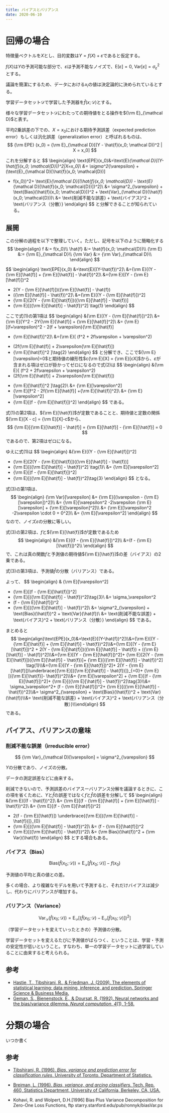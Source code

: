 ```yaml
---
title: バイアスとバリアンス
date: 2020-06-10
---
```




# 回帰の場合



特徴量ベクトルを$X$とし、目的変数は$Y=f(X) + \varepsilon$であると仮定する。

$f(X)$は$Y$の予測可能な部分で、$\varepsilon$は予測不能なノイズで、$\text{E}[\varepsilon]=0,\ \text{Var}[\varepsilon]=\sigma^2_{\varepsilon}$とする。

議論を簡潔にするため、データにおける$x_i$の値は決定論的に決められているとする。

学習データセット$\mathcal{D}$で学習した予測器を$\hat{f}(x; \mathcal D)$とする。

様々な学習データセット$\mathcal D$にわたっての期待値をとる操作を${\rm E}_{\mathcal D}$と表す。



平均2乗誤差の下での、$X=x_0$における期待予測誤差（expected prediction error）もしくは汎化誤差（generalization error）と呼ばれるものは、
$$
{\rm EPE} (x_0) = {\rm E}_{\mathcal D}[(Y - \hat{f}(x_0; \mathcal D))^2 | X = x_0]
$$

これを分解すると
$$
\begin{align}
\text{EPE}(x_0)&=\text{E}_{\mathcal D}[(Y-\hat{f}(x_0; \mathcal{D}))^2|X=x_0]\\
&= \sigma^2_{\varepsilon} + (\text{E}_{\mathcal D}[\hat{f}(x_0; \mathcal{D})]
- f(x_0))^2+ \text{E}_{\mathcal D}[(\hat{f}(x_0; \mathcal{D}) - \text{E}_{\mathcal D}[\hat{f}(x_0; \mathcal{D})])^2]\\
&= \sigma^2_{\varepsilon} + \text{Bias}(\hat{f}(x_0; \mathcal{D}))^2 + \text{Var}_{\mathcal D}(\hat{f}(x_0; \mathcal{D}))\\
&= \text{削減不能な誤差} + \text{バイアス}^2 + \text{バリアンス（分散）}
\end{align}
$$
と分解できることが知られている。



## 展開

この分解の過程を以下で整理していく。ただし、記号を以下のように簡略化する
$$
\begin{align}
f &:= f(x_0)\\
\hat{f} &:= \hat{f}(x_0; \mathcal{D})\\
{\rm E} &:= {\rm E}_{\mathcal D}\\
{\rm Var} &:= {\rm Var}_{\mathcal D}\\
\end{align}
$$

$$
\begin{align}
\text{EPE}(x_0)
&=\text{E}[(Y-\hat{f})^2]\\
&={\rm E}[(Y - {\rm E}[\hat{f}] + {\rm E}[\hat{f}] - \hat{f})^2]\\
&={\rm E}[(Y - {\rm E}[\hat{f}])^2 
+ 2(Y - {\rm E}[\hat{f}])({\rm E}[\hat{f}] - \hat{f}) 
+ ({\rm E}[\hat{f}] - \hat{f})^2]\\
&={\rm E}[(Y - {\rm E}[\hat{f}])^2]
+ {\rm E}[2(Y - {\rm E}[\hat{f}])({\rm E}[\hat{f}] - \hat{f})]
+ {\rm E}[({\rm E}[\hat{f}] - \hat{f})^2] \tag{1}
\end{align}
$$

ここで式$(1$)の第1項は
$$
\begin{align}
&{\rm E}[(Y - {\rm E}[\hat{f}])^2]\\
&= {\rm E}[Y^2 - 2Y{\rm E}[\hat{f}] + {\rm E}[\hat{f}]^2]\\
&= {\rm E}[(f+\varepsilon)^2 - 2(f + \varepsilon){\rm E}[\hat{f}]
+ {\rm E}[\hat{f}]^2]\\
&={\rm E}[
(f^2 + 2f\varepsilon + \varepsilon^2)
- (2f{\rm E}[\hat{f}] + 2\varepsilon{\rm E}[\hat{f}])
- {\rm E}[\hat{f}]^2
]\tag{2}
\end{align}
$$
と分解でき、ここで${\rm E}[\varepsilon]=0$と期待値の線形性$c{\rm E}[X] = {\rm E}[cX]$から、$\varepsilon$が含まれる項はゼロが掛かってゼロになるので式$(2)$は
$$
\begin{align}
&{\rm E}[
(f^2 + 2f\varepsilon + \varepsilon^2)
- (2f{\rm E}[\hat{f}] + 2\varepsilon{\rm E}[\hat{f}])
+ {\rm E}[\hat{f}]^2
]\tag{2}\\
&= 
{\rm E}[\varepsilon^2]
+ {\rm E}[f^2 - 2f{\rm E}[\hat{f}] +{\rm E}[\hat{f}]^2]\\
&= {\rm E}[\varepsilon^2]
+ {\rm E}[(f - {\rm E}[\hat{f}])^2]
\end{align}
$$
である。

式$(1)$の第2項は、${\rm E}[\hat{f}]$が定数であることと、期待値と定数の関係${\rm E}[X - c] = {\rm E}[X]-c$から、
$$
{\rm E}[{\rm E}[\hat{f}] - \hat{f}]
= {\rm E}[\hat{f}] - {\rm E}[\hat{f}] = 0
$$
であるので、第2項はゼロになる。

ゆえに式$(1)$は
$$
\begin{align}
&{\rm E}[(Y - {\rm E}[\hat{f}])^2]
+ {\rm E}[2(Y - {\rm E}[\hat{f}])({\rm E}[\hat{f}] - \hat{f})]
+ {\rm E}[({\rm E}[\hat{f}] - \hat{f})^2] \tag{1}\\
&= {\rm E}[\varepsilon^2] 
+ {\rm E}[(f - {\rm E}[\hat{f}])^2]
+ {\rm E}[({\rm E}[\hat{f}] - \hat{f})^2]\tag{3}
\end{align}
$$
となる。

式$(3)$の第1項は、
$$
\begin{align}
{\rm Var}[\varepsilon]
&= {\rm E}[(\varepsilon - {\rm E}[\varepsilon])^2]\\
&= {\rm E}[\varepsilon^2 -2\varepsilon {\rm E}[\varepsilon] + {\rm E}[\varepsilon]^2]\\
&= {\rm E}[\varepsilon^2 -2\varepsilon \cdot 0 + 0^2]\\
&= {\rm E}[\varepsilon^2]
\end{align}
$$
なので、ノイズ$\varepsilon$の分散に等しい。

式$(3)$の第2項は、$f$と${\rm E}[\hat{f}]$が定数であるため
$$
\begin{align}
&{\rm E}[(f - {\rm E}[\hat{f}])^2]\\
&=(f - {\rm E}[\hat{f}])^2\\
\end{align}
$$
で、これは真の関数$f$と予測値の期待値${\rm E}[\hat{f}]$の差（バイアス）の2乗である。

式$(3)$の第3項は、予測値$\hat{f}$の分散（バリアンス）である。

よって、
$$
\begin{align}
& {\rm E}[\varepsilon^2] 
+ {\rm E}[(f - {\rm E}[\hat{f}])^2]
+ {\rm E}[({\rm E}[\hat{f}] - \hat{f})^2]\tag{3}\\
&= \sigma_\varepsilon^2
+ (f - {\rm E}[\hat{f}])^2
+ {\rm E}[({\rm E}[\hat{f}] - \hat{f})^2]\\
&= \sigma^2_{\varepsilon} + \text{Bias}(\hat{f})^2 + \text{Var}(\hat{f})\\
&= \text{削減不能な誤差} + \text{バイアス}^2 + \text{バリアンス（分散）}
\end{align}
$$
である。

まとめると
$$
\begin{align}\text{EPE}(x_0)&=\text{E}[(Y-\hat{f})^2]\\&={\rm E}[(Y - {\rm E}[\hat{f}] + {\rm E}[\hat{f}] - \hat{f})^2]\\&={\rm E}[(Y - {\rm E}[\hat{f}])^2 + 2(Y - {\rm E}[\hat{f}])({\rm E}[\hat{f}] - \hat{f}) + ({\rm E}[\hat{f}] - \hat{f})^2]\\&={\rm E}[(Y - {\rm E}[\hat{f}])^2]+ {\rm E}[2(Y - {\rm E}[\hat{f}])({\rm E}[\hat{f}] - \hat{f})]+ {\rm E}[({\rm E}[\hat{f}] - \hat{f})^2] \tag{1}\\&={\rm E}[(Y - {\rm E}[\hat{f}])^2]+ 2(Y - {\rm E}[\hat{f}])\underbrace{{\rm E}[({\rm E}[\hat{f}] - \hat{f})]}_{=0}+ {\rm E}[({\rm E}[\hat{f}]- \hat{f})^2]\\&= {\rm E}[\varepsilon^2] + {\rm E}[(f - {\rm E}[\hat{f}])^2]+ {\rm E}[({\rm E}[\hat{f}] - \hat{f})^2]\tag{3}\\&= \sigma_\varepsilon^2+ (f - {\rm E}[\hat{f}])^2+ {\rm E}[({\rm E}[\hat{f}] - \hat{f})^2]\\&= \sigma^2_{\varepsilon} + \text{Bias}(\hat{f})^2 + \text{Var}(\hat{f})\\&= \text{削減不能な誤差} + \text{バイアス}^2 + \text{バリアンス（分散）}\\\end{align}
$$
である。



## バイアス、バリアンスの意味

### 削減不能な誤差（irreducible error）

$$
{\rm Var}_{\mathcal D}[\varepsilon] = \sigma^2_{\varepsilon}
$$

$Y$の分散であり、ノイズの分散。

データの測定誤差などに由来する。

削減できないので、予測誤差のバイアスーバリアンス分解を議論するときに、この項を省くために、$Y$と$\hat{f}$の誤差ではなく$f$と$\hat{f}$の誤差を分解して
$$
\begin{align}
&{\rm E}[(f - \hat{f})^2]\\
&= {\rm E}[(f - {\rm E}[\hat{f}] + {\rm E}[\hat{f}] - \hat{f})^2]\\
&= {\rm E}[(f - {\rm E}[\hat{f}])^2]
+ 2(f - {\rm E}[\hat{f}])
\underbrace{{\rm E}[({\rm E}[\hat{f}] - \hat{f})]}_{0}
+ {\rm E}[({\rm E}[\hat{f}] - \hat{f})^2]\\
&= (f - {\rm E}[\hat{f}])^2
+ {\rm E}[({\rm E}[\hat{f}] - \hat{f})^2]\\
&= {\rm Bias}(\hat{f})^2 + {\rm Var}(\hat{f})
\end{align}
$$
とする場合もある。



### バイアス（Bias）

$$
\text{Bias}(\hat{f}(x_0; \mathcal{D}))
= \text{E}_{\mathcal D}[\hat{f}(x_0; \mathcal{D})]- f(x_0)
$$



予測値の平均と真の値との差。

多くの場合、より複雑なモデルを用いて予測すると、それだけバイアスは減少し、代わりにバリアンスが増加する。

### バリアンス（Variance）

$$
\text{Var}_{\mathcal D}(\hat{f}(x_0; \mathcal{D}))
= \text{E}_{\mathcal D}[(\hat{f}(x_0; \mathcal{D}) - \text{E}_{\mathcal D}[\hat{f}(x_0; \mathcal{D})])^2]
$$

（学習データセットを変えていったときの）予測値の分散。

学習データセットを変えるたびに予測値がばらつく、ということは、学習・予測の安定性が低いということ。すなわち、単一の学習データセットに過学習していることに由来すると考えられる。



## 参考

- [Hastie, T., Tibshirani, R., & Friedman, J. (2009). The elements of statistical learning: data mining, inference, and prediction. Springer Science & Business Media.](https://web.stanford.edu/~hastie/Papers/ESLII.pdf)
- [Geman, S., Bienenstock, E., & Doursat, R. (1992). Neural networks and the bias/variance dilemma. *Neural computation*, *4*(1), 1-58.](http://delta-apache-vm.cs.tau.ac.il/~nin/Courses/NC06/VarbiasBiasGeman.pdf)





# 分類の場合

いつか書く



## 参考

- [Tibshirani, R. (1996). *Bias, variance and prediction error for classification rules*. University of Toronto, Department of Statistics.](http://citeseerx.ist.psu.edu/viewdoc/download?doi=10.1.1.38.4282&rep=rep1&type=pdf)

- [Breiman, L. (1996). *Bias, variance, and arcing classifiers*. Tech. Rep. 460, Statistics Department, University of California, Berkeley, CA, USA.](https://www.stat.berkeley.edu/~breiman/arcall96.pdf)

- Kohavi, R. and Wolpert, D.H.[1996] Bias Plus Variance Decomposition for Zero-One Loss Functions, ftp starry.stanford.edu/pub/ronnyk/biasVar.ps

